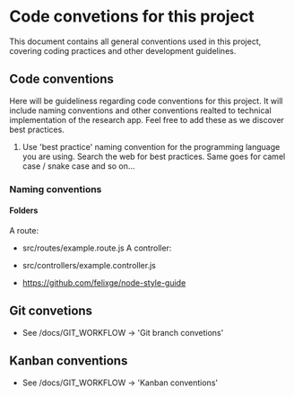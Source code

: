 # Code convetions for this project
This document contains all general conventions used in this project, covering coding practices and other development guidelines.


## Code conventions
Here will be guideliness regarding code conventions for this project. It will include naming conventions and other conventions realted to technical implementation of the research app. Feel free to add these as we discover best practices.
<br>

1. Use 'best practice' naming convention for the programming language you are using. Search the web for best practices. Same goes for camel case / snake case and so on...

### Naming conventions
#### Folders
A route:
* src/routes/example.route.js
A controller:
* src/controllers/example.controller.js

* https://github.com/felixge/node-style-guide

## Git convetions
* See /docs/GIT_WORKFLOW -> 'Git branch convetions'


## Kanban conventions
* See /docs/GIT_WORKFLOW -> 'Kanban conventions'
